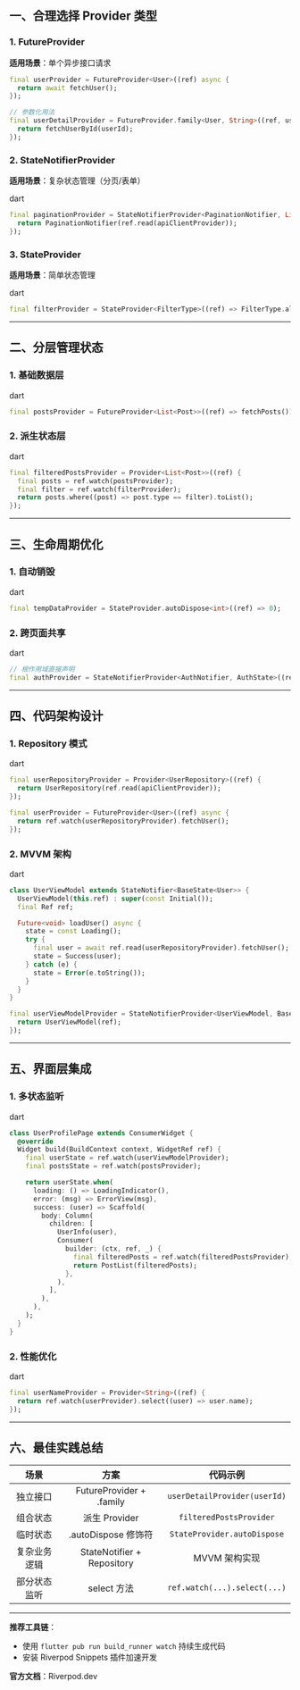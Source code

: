 
## 一、合理选择 Provider 类型

### 1. FutureProvider
**适用场景**：单个异步接口请求  
```dart
final userProvider = FutureProvider<User>((ref) async {
  return await fetchUser();
});

// 参数化用法
final userDetailProvider = FutureProvider.family<User, String>((ref, userId) {
  return fetchUserById(userId);
});
```

### 2. StateNotifierProvider

**适用场景**：复杂状态管理（分页/表单）

dart

```dart
final paginationProvider = StateNotifierProvider<PaginationNotifier, List<Item>>((ref) {
  return PaginationNotifier(ref.read(apiClientProvider));
});
```

### 3. StateProvider

**适用场景**：简单状态管理

dart

```dart
final filterProvider = StateProvider<FilterType>((ref) => FilterType.all);
```

------

## 二、分层管理状态

### 1. 基础数据层

dart

```dart
final postsProvider = FutureProvider<List<Post>>((ref) => fetchPosts());
```

### 2. 派生状态层

dart

```dart
final filteredPostsProvider = Provider<List<Post>>((ref) {
  final posts = ref.watch(postsProvider);
  final filter = ref.watch(filterProvider);
  return posts.where((post) => post.type == filter).toList();
});
```

------

## 三、生命周期优化

### 1. 自动销毁

dart

```dart
final tempDataProvider = StateProvider.autoDispose<int>((ref) => 0);
```

### 2. 跨页面共享

dart

```dart
// 根作用域直接声明
final authProvider = StateNotifierProvider<AuthNotifier, AuthState>((ref) => AuthNotifier());
```

------

## 四、代码架构设计

### 1. Repository 模式

dart

```dart
final userRepositoryProvider = Provider<UserRepository>((ref) {
  return UserRepository(ref.read(apiClientProvider));
});

final userProvider = FutureProvider<User>((ref) async {
  return ref.watch(userRepositoryProvider).fetchUser();
});
```

### 2. MVVM 架构

dart

```dart
class UserViewModel extends StateNotifier<BaseState<User>> {
  UserViewModel(this.ref) : super(const Initial());
  final Ref ref;

  Future<void> loadUser() async {
    state = const Loading();
    try {
      final user = await ref.read(userRepositoryProvider).fetchUser();
      state = Success(user);
    } catch (e) {
      state = Error(e.toString());
    }
  }
}

final userViewModelProvider = StateNotifierProvider<UserViewModel, BaseState<User>>((ref) {
  return UserViewModel(ref);
});
```

------

## 五、界面层集成

### 1. 多状态监听

dart

```dart
class UserProfilePage extends ConsumerWidget {
  @override
  Widget build(BuildContext context, WidgetRef ref) {
    final userState = ref.watch(userViewModelProvider);
    final postsState = ref.watch(postsProvider);

    return userState.when(
      loading: () => LoadingIndicator(),
      error: (msg) => ErrorView(msg),
      success: (user) => Scaffold(
        body: Column(
          children: [
            UserInfo(user),
            Consumer(
              builder: (ctx, ref, _) {
                final filteredPosts = ref.watch(filteredPostsProvider);
                return PostList(filteredPosts);
              },
            ),
          ],
        ),
      ),
    );
  }
}
```

### 2. 性能优化

dart

```dart
final userNameProvider = Provider<String>((ref) {
  return ref.watch(userProvider).select((user) => user.name);
});
```

------

## 六、最佳实践总结

|     场景     |            方案            |           代码示例           |
| :----------: | :------------------------: | :--------------------------: |
|   独立接口   |  FutureProvider + .family  | `userDetailProvider(userId)` |
|   组合状态   |       派生 Provider        |   `filteredPostsProvider`    |
|   临时状态   |    .autoDispose 修饰符     | `StateProvider.autoDispose`  |
| 复杂业务逻辑 | StateNotifier + Repository |        MVVM 架构实现         |
| 部分状态监听 |        select 方法         | `ref.watch(...).select(...)` |

------

**推荐工具链**：

- 使用 `flutter pub run build_runner watch` 持续生成代码
- 安装 Riverpod Snippets 插件加速开发

**官方文档**：Riverpod.dev